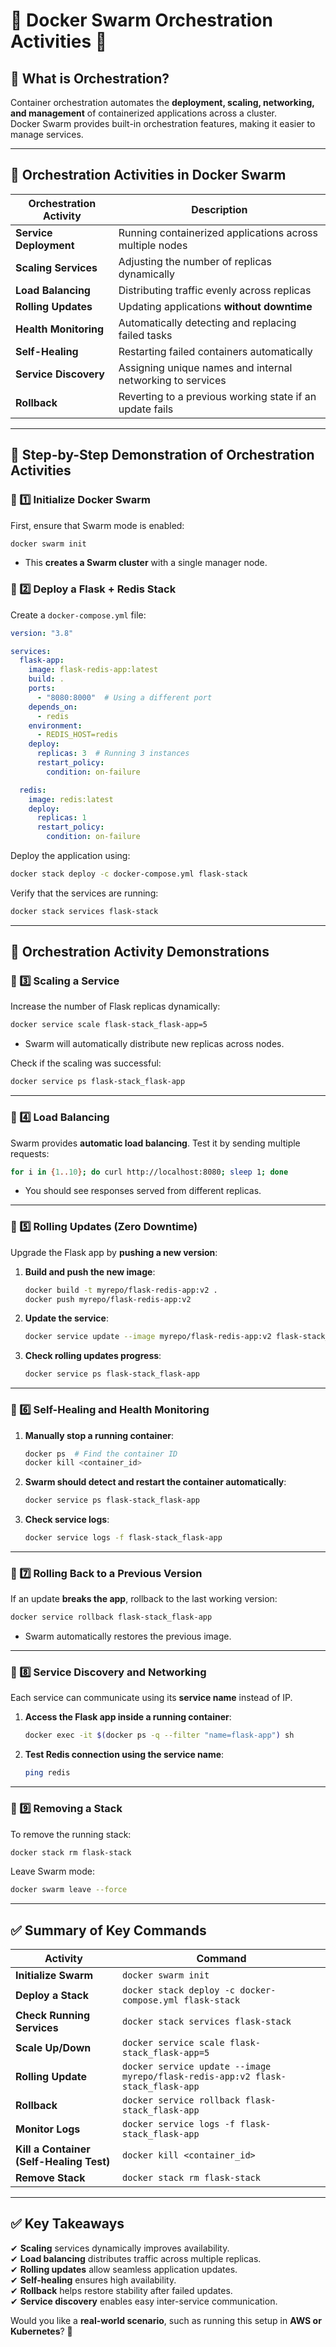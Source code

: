 # **🔹 Docker Swarm Orchestration Activities** 🚀

## **🔹 What is Orchestration?**
Container orchestration automates the **deployment, scaling, networking, and management** of containerized applications across a cluster.  
Docker Swarm provides built-in orchestration features, making it easier to manage services.

---

## **🔹 Orchestration Activities in Docker Swarm**
| **Orchestration Activity**  | **Description** |
|--------------------------|------------------|
| **Service Deployment** | Running containerized applications across multiple nodes |
| **Scaling Services** | Adjusting the number of replicas dynamically |
| **Load Balancing** | Distributing traffic evenly across replicas |
| **Rolling Updates** | Updating applications **without downtime** |
| **Health Monitoring** | Automatically detecting and replacing failed tasks |
| **Self-Healing** | Restarting failed containers automatically |
| **Service Discovery** | Assigning unique names and internal networking to services |
| **Rollback** | Reverting to a previous working state if an update fails |

---

## **🔹 Step-by-Step Demonstration of Orchestration Activities**
### **📌 1️⃣ Initialize Docker Swarm**
First, ensure that Swarm mode is enabled:
```sh
docker swarm init
```
- This **creates a Swarm cluster** with a single manager node.

### **📌 2️⃣ Deploy a Flask + Redis Stack**
Create a `docker-compose.yml` file:
```yaml
version: "3.8"

services:
  flask-app:
    image: flask-redis-app:latest
    build: .
    ports:
      - "8080:8000"  # Using a different port
    depends_on:
      - redis
    environment:
      - REDIS_HOST=redis
    deploy:
      replicas: 3  # Running 3 instances
      restart_policy:
        condition: on-failure

  redis:
    image: redis:latest
    deploy:
      replicas: 1
      restart_policy:
        condition: on-failure
```
Deploy the application using:
```sh
docker stack deploy -c docker-compose.yml flask-stack
```
Verify that the services are running:
```sh
docker stack services flask-stack
```

---

## **🔹 Orchestration Activity Demonstrations**
### **📌 3️⃣ Scaling a Service**
Increase the number of Flask replicas dynamically:
```sh
docker service scale flask-stack_flask-app=5
```
- Swarm will automatically distribute new replicas across nodes.

Check if the scaling was successful:
```sh
docker service ps flask-stack_flask-app
```

---

### **📌 4️⃣ Load Balancing**
Swarm provides **automatic load balancing**. Test it by sending multiple requests:
```sh
for i in {1..10}; do curl http://localhost:8080; sleep 1; done
```
- You should see responses served from different replicas.

---

### **📌 5️⃣ Rolling Updates (Zero Downtime)**
Upgrade the Flask app by **pushing a new version**:
1. **Build and push the new image**:
   ```sh
   docker build -t myrepo/flask-redis-app:v2 .
   docker push myrepo/flask-redis-app:v2
   ```
2. **Update the service**:
   ```sh
   docker service update --image myrepo/flask-redis-app:v2 flask-stack_flask-app
   ```
3. **Check rolling updates progress**:
   ```sh
   docker service ps flask-stack_flask-app
   ```

---

### **📌 6️⃣ Self-Healing and Health Monitoring**
1. **Manually stop a running container**:
   ```sh
   docker ps  # Find the container ID
   docker kill <container_id>
   ```
2. **Swarm should detect and restart the container automatically**:
   ```sh
   docker service ps flask-stack_flask-app
   ```
3. **Check service logs**:
   ```sh
   docker service logs -f flask-stack_flask-app
   ```

---

### **📌 7️⃣ Rolling Back to a Previous Version**
If an update **breaks the app**, rollback to the last working version:
```sh
docker service rollback flask-stack_flask-app
```
- Swarm automatically restores the previous image.

---

### **📌 8️⃣ Service Discovery and Networking**
Each service can communicate using its **service name** instead of IP.  
1. **Access the Flask app inside a running container**:
   ```sh
   docker exec -it $(docker ps -q --filter "name=flask-app") sh
   ```
2. **Test Redis connection using the service name**:
   ```sh
   ping redis
   ```

---

### **📌 9️⃣ Removing a Stack**
To remove the running stack:
```sh
docker stack rm flask-stack
```
Leave Swarm mode:
```sh
docker swarm leave --force
```

---

## **✅ Summary of Key Commands**
| **Activity** | **Command** |
|-------------|------------|
| **Initialize Swarm** | `docker swarm init` |
| **Deploy a Stack** | `docker stack deploy -c docker-compose.yml flask-stack` |
| **Check Running Services** | `docker stack services flask-stack` |
| **Scale Up/Down** | `docker service scale flask-stack_flask-app=5` |
| **Rolling Update** | `docker service update --image myrepo/flask-redis-app:v2 flask-stack_flask-app` |
| **Rollback** | `docker service rollback flask-stack_flask-app` |
| **Monitor Logs** | `docker service logs -f flask-stack_flask-app` |
| **Kill a Container (Self-Healing Test)** | `docker kill <container_id>` |
| **Remove Stack** | `docker stack rm flask-stack` |

---

## **✅ Key Takeaways**
✔ **Scaling** services dynamically improves availability.  
✔ **Load balancing** distributes traffic across multiple replicas.  
✔ **Rolling updates** allow seamless application updates.  
✔ **Self-healing** ensures high availability.  
✔ **Rollback** helps restore stability after failed updates.  
✔ **Service discovery** enables easy inter-service communication.

Would you like a **real-world scenario**, such as running this setup in **AWS or Kubernetes**? 🚀